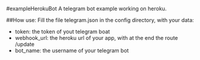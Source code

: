 #exampleHerokuBot
A telegram bot example working on heroku.

##How use:
Fill the file telegram.json in the config directory, with your data:
- token: the token of yout telegram boat
- webhook_url: the heroku url of your app, with at the end the route /update
- bot_name: the username of your telegram bot
